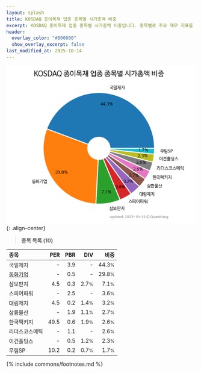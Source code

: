 ```yaml
---
layout: splash
title: KOSDAQ 종이목재 업종 종목별 시가총액 비중
excerpt: KOSDAQ 종이목재 업종 종목별 시가총액 비중입니다. 종목별로 주요 재무 지표를 함께 표시합니다.
header:
  overlay_color: "#800000"
  show_overlay_excerpt: false
last_modified_at: 2025-10-14
---
```



![KOSDAQ 종이목재 업종 종목별 시가총액 비중](/stats/sector/images/kosdaq_업종_종이목재_종목.png){: .align-center}


> **종목 목록 (10)**<a id="list"></a>

| **종목** | **PER** | **PBR** | **DIV** | **비중** |
| :------- | ------: | ------: | ------: | -------: |
| 국일제지 | - | 3.9 | - | 44.3<small>%</small> |
| [동화기업](/025900/) | - | 0.5 | - | 29.8<small>%</small> |
| 삼보판지 | 4.5 | 0.3 | 2.7<small>%</small> | 7.1<small>%</small> |
| 스피어파워 | - | 2.5 | - | 3.6<small>%</small> |
| 대림제지 | 4.5 | 0.2 | 1.4<small>%</small> | 3.2<small>%</small> |
| 삼륭물산 | - | 1.9 | 1.1<small>%</small> | 2.7<small>%</small> |
| 한국팩키지 | 49.5 | 0.6 | 1.9<small>%</small> | 2.6<small>%</small> |
| 리더스코스메틱 | - | 1.1 | - | 2.6<small>%</small> |
| 이건홀딩스 | - | 0.5 | 1.2<small>%</small> | 2.3<small>%</small> |
| 무림SP | 10.2 | 0.2 | 0.7<small>%</small> | 1.7<small>%</small> |

{% include commons/footnotes.md %}